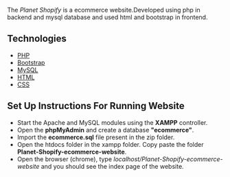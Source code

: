 The _Planet Shopify_ is a ecommerce website.Developed using php in backend and mysql database and used html and bootstrap in frontend.

## Technologies

- [PHP](https://www.php.net/docs.php)
- [Bootstrap](https://getbootstrap.com)
- [MySQL](https://www.mysql.com)
- [HTML](https://www.w3schools.com/html/default.asp)
- [CSS](https://www.w3schools.com/css/default.asp)

## Set Up Instructions For Running Website

- Start the Apache and MySQL modules using the **XAMPP** controller.
- Open the **phpMyAdmin** and create a database **"ecommerce"**.
- Import the **ecommerce.sql** file present in the zip folder.
- Open the htdocs folder in the xampp folder. Copy paste the folder **Planet-Shopify-ecommerce-website**.
- Open the browser (chrome), type _localhost/Planet-Shopify-ecommerce-website_ and you should see the index page of the website.
